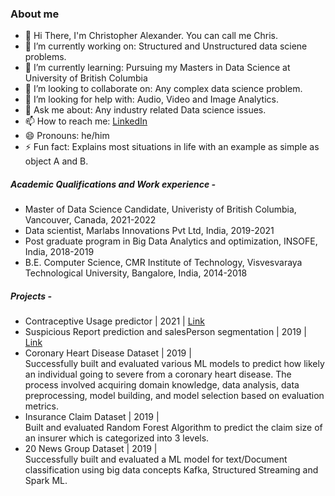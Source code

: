 ### About me 
- 👋 Hi There, I'm Christopher Alexander. You can call me Chris. 
- 🔭 I’m currently working on: Structured and Unstructured data sciene problems.
- 🌱 I’m currently learning: Pursuing my Masters in Data Science at University of British Columbia
- 👯 I’m looking to collaborate on: Any complex data science problem.
- 🤔 I’m looking for help with: Audio, Video and Image Analytics.
- 💬 Ask me about: Any industry related Data science issues.
- 📫 How to reach me: [LinkedIn](https://www.linkedin.com/in/christopher-alexander-0bba1417b/)
- 😄 Pronouns: he/him
- ⚡ Fun fact: Explains most situations in life with an example as simple as object A and B.

##### Academic Qualifications and Work experience -
- Master of Data Science Candidate, Univeristy of British Columbia, Vancouver, Canada, 2021-2022
- Data scientist, Marlabs Innovations Pvt Ltd, India, 2019-2021
- Post graduate program in Big Data Analytics and optimization, INSOFE, India, 2018-2019
- B.E. Computer Science, CMR Institute of Technology, Visvesvaraya Technological University, Bangalore, India, 2014-2018

##### Projects - 
- Contraceptive Usage predictor | 2021 | [Link](https://github.com/christopheralex/contraceptive_method_predictor?organization=christopheralex&organization=christopheralex) 
- Suspicious Report prediction and salesPerson segmentation | 2019 | [Link](https://github.com/christopheralex/Suspicious_report_prediction)
- Coronary Heart Disease Dataset | 2019 | <br /> 
  Successfully built and evaluated various ML models to predict how likely an individual going to severe from a coronary heart disease. The process involved acquiring domain knowledge, data analysis, data preprocessing, model building, and model selection based on evaluation metrics.
- Insurance Claim Dataset | 2019 | <br />
  Built and evaluated Random Forest Algorithm to predict the claim size of an insurer which is categorized into 3 levels.
- 20 News Group Dataset | 2019 |  <br />
  Successfully built and evaluated a ML model for text/Document classification using big data concepts Kafka, Structured Streaming and Spark ML.

